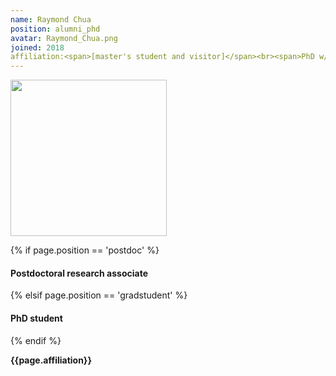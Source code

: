 ```yaml
---
name: Raymond Chua
position: alumni_phd
avatar: Raymond_Chua.png
joined: 2018
affiliation:<span>[master's student and visitor]</span><br><span>PhD w/ Blake Richards & D Precup (McGill)</span>
---
```


<img width="250" src="{{site.baseurl}}/images/people/{{page.avatar}}" data-action="zoom">

 {% if page.position == 'postdoc' %}
<h4>Postdoctoral research associate</h4>
 {% elsif page.position == 'gradstudent' %}
<h4>PhD student</h4>
 {% endif %}

<b>{{page.affiliation}}</b>
